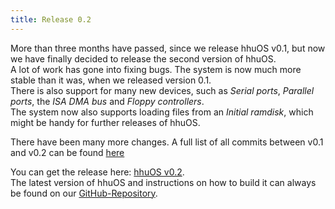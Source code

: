 ```yaml
---
title: Release 0.2
---
```


More than three months have passed, since we release hhuOS v0.1, but now we have finally decided to release the second version of hhuOS.  
A lot of work has gone into fixing bugs. The system is now much more stable than it was, when we released version 0.1.  
There is also support for many new devices, such as *Serial ports*, *Parallel ports*, the *ISA DMA bus* and *Floppy controllers*.  
The system now also supports loading files from an *Initial ramdisk*, which might be handy for further releases of hhuOS.

There have been many more changes. A full list of all commits between v0.1 and v0.2 can be found [here](https://github.com/hhuOS/hhuOS/compare/v0.1...v0.2)

You can get the release here: [hhuOS v0.2](https://github.com/hhuOS/hhuOS/releases/tag/v0.2).  
The latest version of hhuOS and instructions on how to build it can always be found on our [GitHub-Repository](https://github.com/hhuOS/hhuOS).

